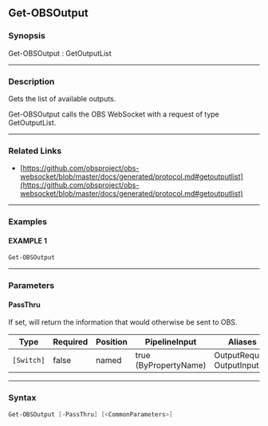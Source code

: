 Get-OBSOutput
-------------




### Synopsis
Get-OBSOutput : GetOutputList



---


### Description

Gets the list of available outputs.


Get-OBSOutput calls the OBS WebSocket with a request of type GetOutputList.



---


### Related Links
* [https://github.com/obsproject/obs-websocket/blob/master/docs/generated/protocol.md#getoutputlist](https://github.com/obsproject/obs-websocket/blob/master/docs/generated/protocol.md#getoutputlist)





---


### Examples
#### EXAMPLE 1
```PowerShell
Get-OBSOutput
```



---


### Parameters
#### **PassThru**

If set, will return the information that would otherwise be sent to OBS.






|Type      |Required|Position|PipelineInput        |Aliases                      |
|----------|--------|--------|---------------------|-----------------------------|
|`[Switch]`|false   |named   |true (ByPropertyName)|OutputRequest<br/>OutputInput|





---


### Syntax
```PowerShell
Get-OBSOutput [-PassThru] [<CommonParameters>]
```
